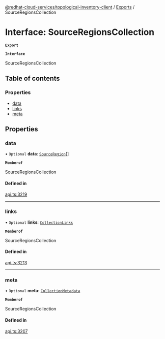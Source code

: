 [@redhat-cloud-services/topological-inventory-client](../README.md) / [Exports](../modules.md) / SourceRegionsCollection

# Interface: SourceRegionsCollection

**`Export`**

**`Interface`**

SourceRegionsCollection

## Table of contents

### Properties

- [data](SourceRegionsCollection.md#data)
- [links](SourceRegionsCollection.md#links)
- [meta](SourceRegionsCollection.md#meta)

## Properties

### data

• `Optional` **data**: [`SourceRegion`](SourceRegion.md)[]

**`Memberof`**

SourceRegionsCollection

#### Defined in

[api.ts:3219](https://github.com/mkholjuraev/javascript-clients/blob/master/packages/topological-inventory/api.ts#L3219)

___

### links

• `Optional` **links**: [`CollectionLinks`](CollectionLinks.md)

**`Memberof`**

SourceRegionsCollection

#### Defined in

[api.ts:3213](https://github.com/mkholjuraev/javascript-clients/blob/master/packages/topological-inventory/api.ts#L3213)

___

### meta

• `Optional` **meta**: [`CollectionMetadata`](CollectionMetadata.md)

**`Memberof`**

SourceRegionsCollection

#### Defined in

[api.ts:3207](https://github.com/mkholjuraev/javascript-clients/blob/master/packages/topological-inventory/api.ts#L3207)
